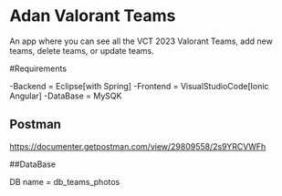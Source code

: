 # Adan Valorant Teams

An app where you can see all the VCT 2023 Valorant Teams, add new teams, delete teams, or update teams.

#Requirements

-Backend = Eclipse[with Spring]
-Frontend = VisualStudioCode[Ionic Angular]
-DataBase = MySQK

## Postman

https://documenter.getpostman.com/view/29809558/2s9YRCVWFh

##DataBase

DB name = db_teams_photos